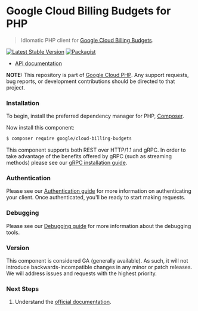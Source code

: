 # Google Cloud Billing Budgets for PHP

> Idiomatic PHP client for [Google Cloud Billing Budgets](https://cloud.google.com/billing).

[![Latest Stable Version](https://poser.pugx.org/google/cloud-billing-budgets/v/stable)](https://packagist.org/packages/google/cloud-billing-budgets) [![Packagist](https://img.shields.io/packagist/dm/google/cloud-billing-budgets.svg)](https://packagist.org/packages/google/cloud-billing-budgets)

* [API documentation](https://cloud.google.com/php/docs/reference/cloud-billing-budgets/latest)

**NOTE:** This repository is part of [Google Cloud PHP](https://github.com/googleapis/google-cloud-php). Any
support requests, bug reports, or development contributions should be directed to
that project.

### Installation

To begin, install the preferred dependency manager for PHP, [Composer](https://getcomposer.org/).

Now install this component:

```sh
$ composer require google/cloud-billing-budgets
```

This component supports both REST over HTTP/1.1 and gRPC. In order to take advantage of the benefits offered by gRPC (such as streaming methods)
please see our [gRPC installation guide](https://cloud.google.com/php/grpc).

### Authentication

Please see our [Authentication guide](https://github.com/googleapis/google-cloud-php/blob/main/AUTHENTICATION.md) for more information
on authenticating your client. Once authenticated, you'll be ready to start making requests.


### Debugging

Please see our [Debugging guide](https://github.com/googleapis/google-cloud-php/blob/main/DEBUG.md)
for more information about the debugging tools.

### Version

This component is considered GA (generally available). As such, it will not introduce backwards-incompatible changes in
any minor or patch releases. We will address issues and requests with the highest priority.

### Next Steps

1. Understand the [official documentation](https://cloud.google.com/billing/docs).
